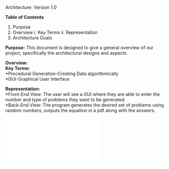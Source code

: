 Architecture:
Version 1.0

**Table of Contents**
1. Purpose
2. Overview
	i. Key Terms
	ii. Representation
3. Architecture Goals

**Purpose:**
This document is designed to give a general overview of our project, specifically the architectural designs and aspects. 

**Overview:**  
**Key Terms:**  
*Procedural Generation-Creating Data algorithmically  
*GUI-Graphical User Interface

**Representation:**  
*Front-End View: The user will see a GUI where they are able to enter the number and type of problems they want to be generated.  
*Back-End View: The program generates the desired set of problems using random numbers, outputs the equation in a pdf along with the answers.

![image of front-end and architecure](../images/Drawling10.pdf)